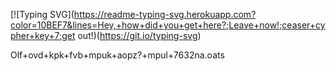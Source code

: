 [![Typing SVG](https://readme-typing-svg.herokuapp.com?color=10BEF7&lines=Hey,+how+did+you+get+here?;Leave+now!;ceaser+cypher+key+7;get out!)(https://git.io/typing-svg)














<p1>Olf+ovd+kpk+fvb+mpuk+aopz?+mpul+7632na.oats</p1>
